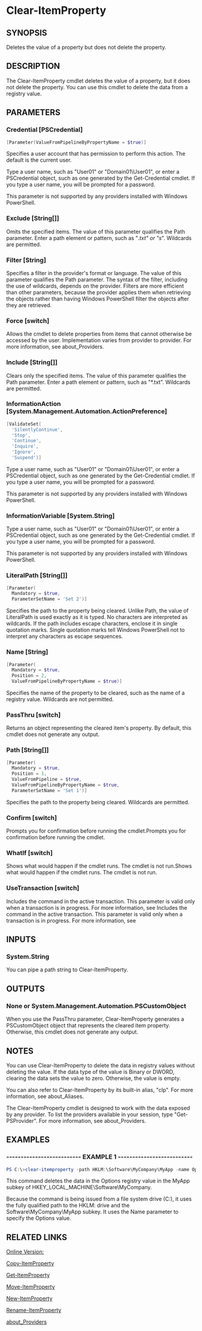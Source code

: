 ﻿# Clear-ItemProperty

## SYNOPSIS
Deletes the value of a property but does not delete the property.

## DESCRIPTION
The Clear-ItemProperty cmdlet deletes the value of a property, but it does not delete the property.
You can use this cmdlet to delete the data from a registry value.

## PARAMETERS

### Credential [PSCredential]

```powershell
[Parameter(ValueFromPipelineByPropertyName = $true)]
```

Specifies a user account that has permission to perform this action.
The default is the current user.

Type a user name, such as "User01" or "Domain01\User01", or enter a PSCredential object, such as one generated by the Get-Credential cmdlet.
If you type a user name, you will be prompted for a password.

This parameter is not supported by any providers installed with Windows PowerShell.


### Exclude [String[]]

Omits the specified items.
The value of this parameter qualifies the Path parameter.
Enter a path element or pattern, such as "*.txt" or "s*".
Wildcards are permitted.


### Filter [String]

Specifies a filter in the provider's format or language.
The value of this parameter qualifies the Path parameter.
The syntax of the filter, including the use of wildcards, depends on the provider.
Filters are more efficient than other parameters, because the provider applies them when retrieving the objects rather than having Windows PowerShell filter the objects after they are retrieved.


### Force [switch]

Allows the cmdlet to delete  properties from items that cannot otherwise be accessed by the user.
Implementation varies from provider to provider.
For more information, see about_Providers.


### Include [String[]]

Clears only the specified items.
The value of this parameter qualifies the Path parameter.
Enter a path element or pattern, such as "*.txt".
Wildcards are permitted.


### InformationAction [System.Management.Automation.ActionPreference]

```powershell
[ValidateSet(
  'SilentlyContinue',
  'Stop',
  'Continue',
  'Inquire',
  'Ignore',
  'Suspend')]
```


Type a user name, such as "User01" or "Domain01\User01", or enter a PSCredential object, such as one generated by the Get-Credential cmdlet.
If you type a user name, you will be prompted for a password.

This parameter is not supported by any providers installed with Windows PowerShell.


### InformationVariable [System.String]


Type a user name, such as "User01" or "Domain01\User01", or enter a PSCredential object, such as one generated by the Get-Credential cmdlet.
If you type a user name, you will be prompted for a password.

This parameter is not supported by any providers installed with Windows PowerShell.


### LiteralPath [String[]]

```powershell
[Parameter(
  Mandatory = $true,
  ParameterSetName = 'Set 2')]
```

Specifies the path to the property being cleared.
Unlike Path, the value of LiteralPath is used exactly as it is typed.
No characters are interpreted as wildcards.
If the path includes escape characters, enclose it in single quotation marks.
Single quotation marks tell Windows PowerShell not to interpret any characters as escape sequences.


### Name [String]

```powershell
[Parameter(
  Mandatory = $true,
  Position = 2,
  ValueFromPipelineByPropertyName = $true)]
```

Specifies the name of the property to be cleared, such as the name of a registry value.
Wildcards are not permitted.


### PassThru [switch]

Returns an object representing the cleared item's property.
By default, this cmdlet does not generate any output.


### Path [String[]]

```powershell
[Parameter(
  Mandatory = $true,
  Position = 1,
  ValueFromPipeline = $true,
  ValueFromPipelineByPropertyName = $true,
  ParameterSetName = 'Set 1')]
```

Specifies the path to the property being cleared.
Wildcards are permitted.


### Confirm [switch]

Prompts you for confirmation before running the cmdlet.Prompts you for confirmation before running the cmdlet.


### WhatIf [switch]

Shows what would happen if the cmdlet runs.
The cmdlet is not run.Shows what would happen if the cmdlet runs.
The cmdlet is not run.


### UseTransaction [switch]

Includes the command in the active transaction.
This parameter is valid only when a transaction is in progress.
For more information, see Includes the command in the active transaction.
This parameter is valid only when a transaction is in progress.
For more information, see



## INPUTS
### System.String

You can pipe a path string to Clear-ItemProperty.

## OUTPUTS
### None or System.Management.Automation.PSCustomObject

When you use the PassThru parameter, Clear-ItemProperty generates a PSCustomObject object that represents the cleared item property.
Otherwise, this cmdlet does not generate any output.

## NOTES
You can use Clear-ItemProperty to delete the data in registry values without deleting the value.
If the data type of the value is Binary or DWORD, clearing the data sets the value to zero.
Otherwise, the value is empty.

You can also refer to Clear-ItemProperty by its built-in alias, "clp".
For more information, see about_Aliases.

The Clear-ItemProperty cmdlet is designed to work with the data exposed by any provider.
To list the providers available in your session, type "Get-PSProvider".
For more information, see about_Providers.


## EXAMPLES
### -------------------------- EXAMPLE 1 --------------------------

```powershell
PS C:\>clear-itemproperty -path HKLM:\Software\MyCompany\MyApp -name Options

```
This command deletes the data in the Options registry value in the MyApp subkey of HKEY_LOCAL_MACHINE\Software\MyCompany.

Because the command is being issued from a file system drive (C:), it uses the fully qualified path to the HKLM: drive and the Software\MyCompany\MyApp subkey.
It uses the Name parameter to specify the Options value.







## RELATED LINKS

[Online Version:](http://go.microsoft.com/fwlink/p/?linkid=289801)

[Copy-ItemProperty]()

[Get-ItemProperty]()

[Move-ItemProperty]()

[New-ItemProperty]()

[Rename-ItemProperty]()

[about_Providers]()

